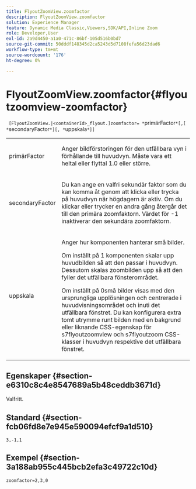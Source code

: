 ```yaml
---
title: FlyoutZoomView.zoomfactor
description: FlyoutZoomView.zoomfactor
solution: Experience Manager
feature: Dynamic Media Classic,Viewers,SDK/API,Inline Zoom
role: Developer,User
exl-id: 2a9d4450-a1a0-471c-86bf-105d516b0bd7
source-git-commit: 50dddf148345d2ca5243d5d7108fefa56d23dad6
workflow-type: tm+mt
source-wordcount: '176'
ht-degree: 0%

---
```


# FlyoutZoomView.zoomfactor{#flyoutzoomview-zoomfactor}

` [FlyoutZoomView.|<containerId>_flyout.]zoomfactor= *`primärFactor`*[,[ *`secondaryFactor`*][, *`uppskala`*]]`

<table id="table_9B98C97485DD4DEB8A6ECBCE8DF6B886"> 
 <tbody> 
  <tr> 
   <td colname="col1"> <p> <span class="codeph"> <span class="varname"> primärFactor</span> </span> </p> </td> 
   <td colname="col2"> <p> Anger bildförstoringen för den utfällbara vyn i förhållande till huvudvyn. Måste vara ett heltal eller flyttal <span class="codeph"> 1.0</span> eller större. </p> </td> 
  </tr> 
  <tr> 
   <td colname="col1"> <p> <span class="codeph"> <span class="varname"> secondaryFactor</span> </span> </p> </td> 
   <td colname="col2"> <p> Du kan ange en valfri sekundär faktor som du kan komma åt genom att klicka eller trycka på huvudvyn när högdagern är aktiv. Om du klickar eller trycker en andra gång återgår det till den primära zoomfaktorn. Värdet för <span class="codeph"> -1</span> inaktiverar den sekundära zoomfaktorn. </p> </td> 
  </tr> 
  <tr> 
   <td colname="col1"> <p><span class="codeph"><span class="varname"> uppskala</span></span> </p> </td> 
   <td colname="col2"> <p>Anger hur komponenten hanterar små bilder. </p> <p>Om inställt på <span class="codeph"> 1</span> komponenten skalar upp huvudbilden så att den passar i huvudvyn. Dessutom skalas zoombilden upp så att den fyller det utfällbara fönsterområdet. </p> <p>Om inställt på <span class="codeph"> 0</span>små bilder visas med den ursprungliga upplösningen och centrerade i huvudvisningsområdet och inuti det utfällbara fönstret. Du kan konfigurera extra tomt utrymme runt bilden med en bakgrund eller liknande CSS-egenskap för <span class="codeph"> s7flyoutzoomview</span> och <span class="codeph"> s7flyoutzoom</span> CSS-klasser i huvudvyn respektive det utfällbara fönstret. </p> </td> 
  </tr> 
 </tbody> 
</table>

## Egenskaper {#section-e6310c8c4e8547689a5b48ceddb3671d}

Valfritt.

## Standard {#section-fcb06fd8e7e945e590094efcf9a1d510}

`3,-1,1`

## Exempel {#section-3a188ab955c445bcb2efa3c49722c10d}

`zoomfactor=2,3,0`
